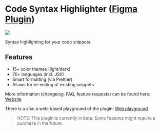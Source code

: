 # Code Syntax Highlighter ([Figma Plugin](https://www.figma.com/community/plugin/938793197191698232/code-syntax-highlighter))

![](https://i.imgur.com/7KLYJfD.png)

Syntax highlighting for your code snippets.

## Features

- 15+ color themes (light/dark)
- 70+ languages (incl. JSX)
- Smart formatting (via Prettier)
- Allows for re-editing of existing snippets

More information (changelog, FAQ, feature requests) can be found here: [Website](https://www.notion.so/schickling/Figma-Code-Syntax-Highlighter-03408cb2d60846a3a1b7b0506224834f)

There is a also a web-based playground of the plugin: [Web playground](https://figma-code.vercel.app/)

> NOTE: This plugin is currently in beta. Some features might require a purchase in the future.
